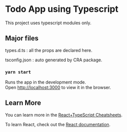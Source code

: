 # Todo App using Typescript

This project uses typescript modules only. 

## Major files

types.d.ts : all the props are declared here.

tsconfig.json : auto generated by CRA package.

### `yarn start`

Runs the app in the development mode.\
Open [http://localhost:3000](http://localhost:3000) to view it in the browser.


## Learn More

You can learn more in the [React+TypeScript Cheatsheets](https://github.com/typescript-cheatsheets/react#reacttypescript-cheatsheets).

To learn React, check out the [React documentation](https://reactjs.org/).
